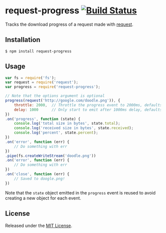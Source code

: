 # request-progress [![Build Status](https://secure.travis-ci.org/IndigoUnited/node-request-progress.png)](http://travis-ci.org/IndigoUnited/node-request-progress.png)

Tracks the download progress of a request made with [request](https://github.com/mikeal/request).


## Installation

`$ npm install request-progress`


## Usage

```js
var fs = require('fs');
var request = require('request');
var progress = require('request-progress');

// Note that the options argument is optional
progress(request('http://google.com/doodle.png')), {
    throttle: 2000,  // Throttle the progress event to 2000ms, defaults to 1000ms
    delay: 1000      // Only start to emit after 1000ms delay, defaults to 0ms
})
.on('progress', function (state) {
    console.log('total size in bytes', state.total);
    console.log('received size in bytes', state.received);
    console.log('percent', state.percent);
})
.on('error', function (err) {
    // Do something with err
})
.pipe(fs.createWriteStream('doodle.png'))
.on('error', function (err) {
    // Do something with err
})
.on('close', function (err) {
    // Saved to doogle.png!
})
```

Note that the `state` object emitted in the `progress` event is reused to avoid creating a new object for each event.


## License

Released under the [MIT License](http://www.opensource.org/licenses/mit-license.php).

